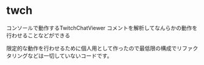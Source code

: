 # twch

コンソールで動作するTwitchChatViewer
コメントを解析してなんらかの動作を行わせることなどができる

限定的な動作を行わせるために個人用として作ったので最低限の構成でリファクタリングなどは一切していないコードです。
